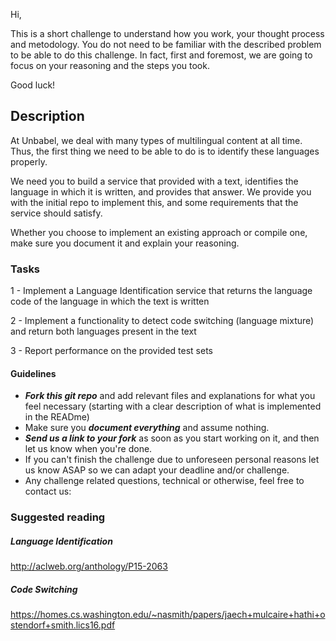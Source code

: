 Hi, 

This is a short challenge to understand how you work, your thought process and metodology. 
You do not need to be familiar with the described problem to be able to do this challenge. 
In fact, first and foremost, we are going to focus on your reasoning and the steps you took.

Good luck!


## Description

At Unbabel, we deal with many types of multilingual content at all time. Thus, the first thing we 
need to be able to do is to identify these languages properly.

We need you to build a service that provided with a text, identifies the language in which it is 
written, and provides that answer.
We provide you with the initial repo to implement this, and some requirements that the service 
should satisfy. 

Whether you choose to implement an existing approach or compile one, make sure you document it
and explain your reasoning.

### Tasks

1 - Implement a Language Identification service that returns the language code of the language in which the text is written

2 - Implement a functionality to detect code switching (language mixture) and return both languages present in the text

3 - Report performance on the provided test sets


#### Guidelines
* ***Fork this _git repo_*** and add relevant files and explanations for what you feel necessary (starting with a clear description of what is implemented in the READme)
* Make sure you ***document everything*** and assume nothing.
* ***Send us a link to your fork*** as soon as you start working on it, and then let us know when you're done.
* If you can't finish the challenge due to unforeseen personal reasons let us know ASAP so we can adapt your deadline and/or challenge.
* Any challenge related questions, technical or otherwise, feel free to contact us: 


### Suggested reading

##### Language Identification

http://aclweb.org/anthology/P15-2063

##### Code Switching

https://homes.cs.washington.edu/~nasmith/papers/jaech+mulcaire+hathi+ostendorf+smith.lics16.pdf





